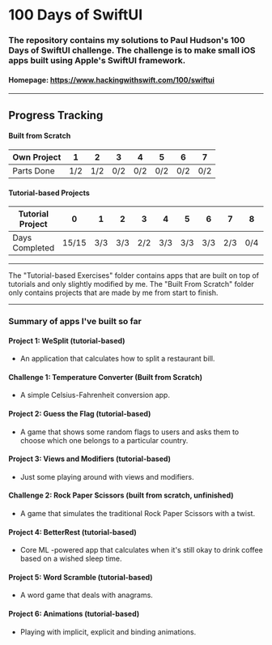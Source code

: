 # 100 Days of SwiftUI

### The repository contains my solutions to Paul Hudson's 100 Days of SwiftUI challenge. The challenge is to make small iOS apps built using Apple's SwiftUI framework.
#### Homepage: https://www.hackingwithswift.com/100/swiftui
---

## Progress Tracking

#### Built from Scratch
| Own Project | 1   | 2   | 3   | 4   | 5   | 6   | 7   |
|-------------|-----|-----|-----|-----|-----|-----|-----|
| Parts Done  | 1/2 | 1/2 | 0/2 | 0/2 | 0/2 | 0/2 | 0/2 |

#### Tutorial-based Projects
| Tutorial Project | 0     | 1   | 2   | 3   | 4   | 5   | 6   | 7   | 8   | 9   | 10  | 11  | 12  | 13  | 14  | 15  | 16  | 17  | 18  | 19  |
|------------------|-------|-----|-----|-----|-----|-----|-----|-----|-----|-----|-----|-----|-----|-----|-----|-----|-----|-----|-----|-----|
| Days Completed   | 15/15 | 3/3 | 3/3 | 2/2 | 3/3 | 3/3 | 3/3 | 2/3 | 0/4 | 0/9 | 0/4 | 0/4 | 0/3 | 0/6 | 0/6 | 0/3 | 0/7 | 0/6 | 0/3 | 0/4 |
---

The "Tutorial-based Exercises" folder contains apps that are built on top of tutorials and only slightly modified by me. The "Built From Scratch" folder only contains projects that are made by me from start to finish.

---

### Summary of apps I've built so far

#### Project 1: WeSplit (tutorial-based)
- An application that calculates how to split a restaurant bill.

#### Challenge 1: Temperature Converter (Built from Scratch)
- A simple Celsius-Fahrenheit conversion app.

#### Project 2: Guess the Flag (tutorial-based)
- A game that shows some random flags to users and asks them to choose which one belongs to a particular country.

#### Project 3: Views and Modifiers (tutorial-based)
- Just some playing around with views and modifiers.

#### Challenge 2: Rock Paper Scissors (built from scratch, unfinished)
- A game that simulates the traditional Rock Paper Scissors with a twist.

#### Project 4: BetterRest (tutorial-based)
- Core ML -powered app that calculates when it's still okay to drink coffee based on a wished sleep time.

#### Project 5: Word Scramble (tutorial-based)
- A word game that deals with anagrams.

#### Project 6: Animations (tutorial-based)
- Playing with implicit, explicit and binding animations.
